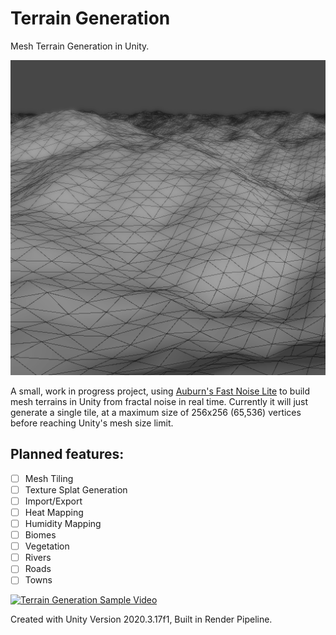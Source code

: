 # Terrain Generation

Mesh Terrain Generation in Unity.

![Screenshot](/Images/screen.png)

A small, work in progress project, using [Auburn's Fast Noise Lite](https://github.com/Auburn/FastNoiseLite) to build mesh terrains in Unity from fractal noise in real time.
Currently it will just generate a single tile, at a maximum size of 256x256 (65,536) vertices before reaching Unity's mesh size limit.

## Planned features:

- [ ] Mesh Tiling
- [ ] Texture Splat Generation
- [ ] Import/Export
- [ ] Heat Mapping
- [ ] Humidity Mapping
- [ ] Biomes
- [ ] Vegetation
- [ ] Rivers
- [ ] Roads
- [ ] Towns

[![Terrain Generation Sample Video](https://www.youtube.com/watch?v=NTL1dnTnPpo/0.jpg)](https://www.youtube.com/watch?v=NTL1dnTnPpo")

Created with Unity Version 2020.3.17f1, Built in Render Pipeline.
